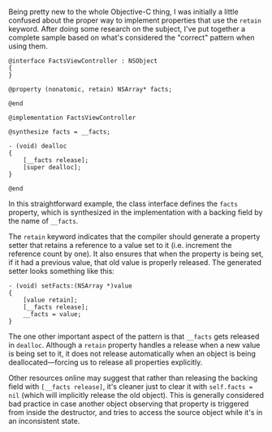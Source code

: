 Being pretty new to the whole Objective-C thing, I was initially a little confused about the proper way to implement properties that use the `retain` keyword. After doing some research on the subject, I've put together a complete sample based on what's considered the "correct" pattern when using them.

``` objc
@interface FactsViewController : NSObject
{
}

@property (nonatomic, retain) NSArray* facts;

@end

@implementation FactsViewController

@synthesize facts = __facts;

- (void) dealloc
{
    [__facts release];
    [super dealloc];
}

@end
```

In this straightforward example, the class interface defines the `facts` property, which is synthesized in the implementation with a backing field by the name of `__facts`.

The `retain` keyword indicates that the compiler should generate a property setter that retains a reference to a value set to it (i.e. increment the reference count by one). It also ensures that when the property is being set, if it had a previous value, that old value is properly released. The generated setter looks something like this:

``` objc
- (void) setFacts:(NSArray *)value
{
    [value retain];
    [__facts release];
    __facts = value;
}
```

The one other important aspect of the pattern is that `__facts` gets released in `dealloc`. Although a `retain` property handles a release when a new value is being set to it, it does not release automatically when an object is being deallocated&mdash;forcing us to release all properties explicitly.

Other resources online may suggest that rather than releasing the backing field with `[__facts release]`, it's cleaner just to clear it with `self.facts = nil` (which will implicitly release the old object). This is generally considered bad practice in case another object observing that property is triggered from inside the destructor, and tries to access the source object while it's in an inconsistent state.
